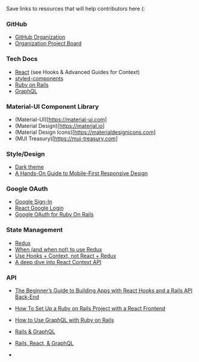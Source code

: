 Save links to resources that will help contributors here (:

### GitHub
- [GitHub Organization](https://github.com/ChixChat)
- [Organization Project Board](https://github.com/orgs/ChixChat/projects/1)

### Tech Docs
- [React](https://reactjs.org/docs/getting-started.html) (see Hooks & Advanced Guides for Context)
- [styled-components](https://styled-components.com/docs)
- [Ruby on Rails](https://guides.rubyonrails.org/)
- [GraphQL](https://graphql.org/learn/)

### Material-UI Component Library
- (Material-UI)[https://material-ui.com]
- (Material Design)[https://material.io]
- (Material Design Icons)[https://materialdesignicons.com]
- (MUI Treasury)[https://mui-treasury.com]

### Style/Design
- [Dark theme](https://material.io/design/color/dark-theme.html)
- [A Hands-On Guide to Mobile-First Responsive Design](https://www.uxpin.com/studio/blog/a-hands-on-guide-to-mobile-first-design/)

### Google OAuth
- [Google Sign-In](https://developers.google.com/identity/sign-in/web/sign-in)
- [React Google Login](https://www.npmjs.com/package/react-google-login)
- [Google OAuth for Ruby On Rails](https://medium.com/@amoschoo/google-oauth-for-ruby-on-rails-129ce7196f35)

### State Management
- [Redux](https://redux.js.org/)
- [When (and when not) to use Redux](https://blog.logrocket.com/when-and-when-not-to-use-redux-41807f29a7fb/)
- [Use Hooks + Context, not React + Redux](https://blog.logrocket.com/use-hooks-and-context-not-react-and-redux/)
- [A deep dive into React Context API](https://blog.logrocket.com/a-deep-dive-into-react-context-api/)

### API
- [The Beginner’s Guide to Building Apps with React Hooks and a Rails API Back-End](https://medium.com/better-programming/the-beginners-guide-to-building-apps-with-react-hooks-and-a-rails-api-back-end-a414dade8e28)
- [How To Set Up a Ruby on Rails Project with a React Frontend](https://www.digitalocean.com/community/tutorials/how-to-set-up-a-ruby-on-rails-project-with-a-react-frontend)
- [How to Use GraphQL with Ruby on Rails](https://web-crunch.com/posts/how-to-use-graphql-with-ruby-on-rails)
- [Rails & GraphQL](https://mattboldt.com/2019/01/07/rails-and-graphql/)
- [Rails, React, & GraphQL](https://mattboldt.com/2019/06/23/rails-graphql-react-apollo-part-two/)

- []()
